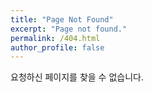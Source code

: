 ```yaml
---
title: "Page Not Found"
excerpt: "Page not found."
permalink: /404.html
author_profile: false
---
```


요청하신 페이지를 찾을 수 없습니다.


